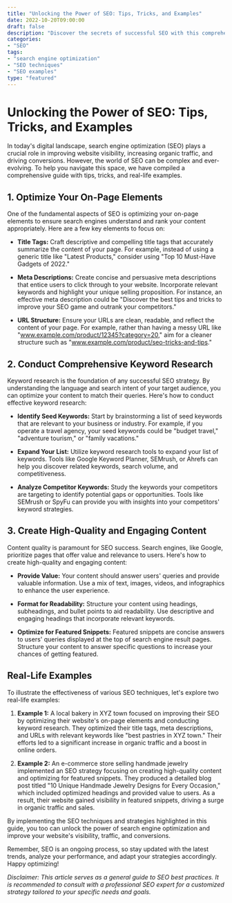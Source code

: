 ```yaml
--- 
title: "Unlocking the Power of SEO: Tips, Tricks, and Examples"
date: 2022-10-20T09:00:00
draft: false
description: "Discover the secrets of successful SEO with this comprehensive guide. Learn techniques, explore examples, and boost your website's ranking."
categories:
- "SEO"
tags:
- "search engine optimization"
- "SEO techniques"
- "SEO examples"
type: "featured"
---
```


# Unlocking the Power of SEO: Tips, Tricks, and Examples

In today's digital landscape, search engine optimization (SEO) plays a crucial role in improving website visibility, increasing organic traffic, and driving conversions. However, the world of SEO can be complex and ever-evolving. To help you navigate this space, we have compiled a comprehensive guide with tips, tricks, and real-life examples.

## 1. Optimize Your On-Page Elements

One of the fundamental aspects of SEO is optimizing your on-page elements to ensure search engines understand and rank your content appropriately. Here are a few key elements to focus on:

- **Title Tags:** Craft descriptive and compelling title tags that accurately summarize the content of your page. For example, instead of using a generic title like "Latest Products," consider using "Top 10 Must-Have Gadgets of 2022."

- **Meta Descriptions:** Create concise and persuasive meta descriptions that entice users to click through to your website. Incorporate relevant keywords and highlight your unique selling proposition. For instance, an effective meta description could be "Discover the best tips and tricks to improve your SEO game and outrank your competitors."

- **URL Structure:** Ensure your URLs are clean, readable, and reflect the content of your page. For example, rather than having a messy URL like "www.example.com/product/12345?category=20," aim for a cleaner structure such as "www.example.com/product/seo-tricks-and-tips."

## 2. Conduct Comprehensive Keyword Research

Keyword research is the foundation of any successful SEO strategy. By understanding the language and search intent of your target audience, you can optimize your content to match their queries. Here's how to conduct effective keyword research:

- **Identify Seed Keywords:** Start by brainstorming a list of seed keywords that are relevant to your business or industry. For example, if you operate a travel agency, your seed keywords could be "budget travel," "adventure tourism," or "family vacations."

- **Expand Your List:** Utilize keyword research tools to expand your list of keywords. Tools like Google Keyword Planner, SEMrush, or Ahrefs can help you discover related keywords, search volume, and competitiveness.

- **Analyze Competitor Keywords:** Study the keywords your competitors are targeting to identify potential gaps or opportunities. Tools like SEMrush or SpyFu can provide you with insights into your competitors' keyword strategies.

## 3. Create High-Quality and Engaging Content

Content quality is paramount for SEO success. Search engines, like Google, prioritize pages that offer value and relevance to users. Here's how to create high-quality and engaging content:

- **Provide Value:** Your content should answer users' queries and provide valuable information. Use a mix of text, images, videos, and infographics to enhance the user experience.

- **Format for Readability:** Structure your content using headings, subheadings, and bullet points to aid readability. Use descriptive and engaging headings that incorporate relevant keywords.

- **Optimize for Featured Snippets:** Featured snippets are concise answers to users' queries displayed at the top of search engine result pages. Structure your content to answer specific questions to increase your chances of getting featured.

## Real-Life Examples

To illustrate the effectiveness of various SEO techniques, let's explore two real-life examples:

1. **Example 1:** A local bakery in XYZ town focused on improving their SEO by optimizing their website's on-page elements and conducting keyword research. They optimized their title tags, meta descriptions, and URLs with relevant keywords like "best pastries in XYZ town." Their efforts led to a significant increase in organic traffic and a boost in online orders.

2. **Example 2:** An e-commerce store selling handmade jewelry implemented an SEO strategy focusing on creating high-quality content and optimizing for featured snippets. They produced a detailed blog post titled "10 Unique Handmade Jewelry Designs for Every Occasion," which included optimized headings and provided value to users. As a result, their website gained visibility in featured snippets, driving a surge in organic traffic and sales.

By implementing the SEO techniques and strategies highlighted in this guide, you too can unlock the power of search engine optimization and improve your website's visibility, traffic, and conversions.

Remember, SEO is an ongoing process, so stay updated with the latest trends, analyze your performance, and adapt your strategies accordingly. Happy optimizing!

*Disclaimer: This article serves as a general guide to SEO best practices. It is recommended to consult with a professional SEO expert for a customized strategy tailored to your specific needs and goals.*
